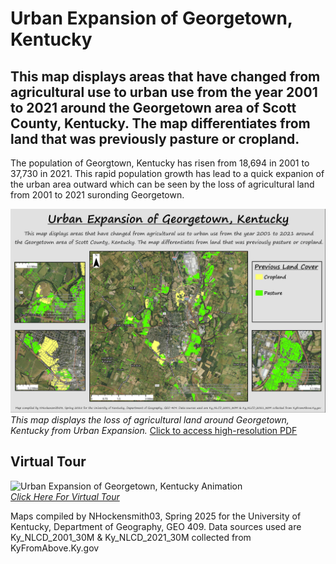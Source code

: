 # Urban Expansion of Georgetown, Kentucky

## This map displays areas that have changed from agricultural use to urban use from the year 2001 to 2021 around the Georgetown area of Scott County, Kentucky. The map differentiates from land that was previously pasture or cropland.

The population of Georgtown, Kentucky has risen from 18,694 in 2001 to 37,730 in 2021. This rapid population growth has lead to a quick expanion of the urban area outward which can be seen by the loss of agricultural land from 2001 to 2021 suronding Georgetown.

![Urban Expansion of Georgetown, Kentucky](gtown_expansion.jpg)  
_This map displays the loss of agricultural land around Georgetown, Kentucky from Urban Expansion._
[Click to access high-resolution PDF](gtown_expansion.pdf)

## Virtual Tour
![Urban Expansion of Georgetown, Kentucky Animation](animation_pic.jpg)  
_[Click Here For Virtual Tour](https://youtu.be/gaFjE6-aItE)_

Maps compiled by NHockensmith03, Spring 2025 for the University of Kentucky, Department of Geography, GEO 409. Data sources used are Ky_NLCD_2001_30M & Ky_NLCD_2021_30M collected from KyFromAbove.Ky.gov 